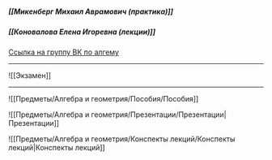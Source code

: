 ##### [[Микенберг Михаил Аврамович (практика)]]
##### [[Коновалова Елена Игоревна (лекции)]]
[Ссылка на группу ВК по алгему](https://vk.com/club193116443)

---

![[Экзамен]]

---

![[Предметы/Алгебра и геометрия/Пособия/Пособия]]

![[Предметы/Алгебра и геометрия/Презентации/Презентации|Презентации]]

![[Предметы/Алгебра и геометрия/Конспекты лекций/Конспекты лекций|Конспекты лекций]]